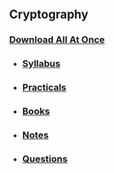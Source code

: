 ## Cryptography

### [Download All At Once](https://samriddhicollegeedunp-my.sharepoint.com/:f:/g/personal/wilsonshrestha_samriddhicollege_edu_np/Ek-p5NNQ4F5Cis35p0lV9GsBtxgwbZlDG93hOMeu3oF2Qw?e=XdzYX7)

- ### [Syllabus](https://samriddhicollegeedunp-my.sharepoint.com/:f:/g/personal/wilsonshrestha_samriddhicollege_edu_np/En8wkUmFyBZNqsAe0OQ_vNwBHCPZsdX8hHgt7Da-ydiAuw?e=oeC6cd)

- ### [Practicals](https://samriddhicollegeedunp-my.sharepoint.com/:f:/g/personal/wilsonshrestha_samriddhicollege_edu_np/EqOyk-KhAOxAinx84UBFrkkBx7eNiwBtldS6wuXiJOjSqw?e=rbZoia)

- ### [Books](https://samriddhicollegeedunp-my.sharepoint.com/:f:/g/personal/wilsonshrestha_samriddhicollege_edu_np/Eqx-Y_U05E5Npc9vmSnDKuMBrVK6nCaKyU_ST84YY3695A?e=chxqkW)
 
- ### [Notes](https://samriddhicollegeedunp-my.sharepoint.com/:f:/g/personal/wilsonshrestha_samriddhicollege_edu_np/Ej9j9iL8F2lFpDYhzh5evasBU18TqT9FrMPEKeLUg7IfoQ?e=Z5DZ0i)

- ### [Questions](https://samriddhicollegeedunp-my.sharepoint.com/:f:/g/personal/wilsonshrestha_samriddhicollege_edu_np/EpvDcjgb489NsLFoAk0WwpEBp4BptH81PSS76ISeB1quHw?e=rhV50K)